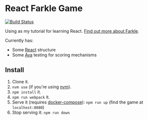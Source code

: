 # React Farkle Game

[![Build Status](https://travis-ci.org/robballou/react-farkle.svg?branch=master)](https://travis-ci.org/robballou/react-farkle)

Using as my tutorial for learning React. [Find out more about Farkle](https://en.wikipedia.org/wiki/Farkle).

Currently has:

* Some [React](https://facebook.github.io/react/) structure
* Some [Ava](https://github.com/avajs/ava) testing for scoring mechanisms

## Install

1. Clone it.
1. `nvm use` (if you're using [nvm](https://github.com/creationix/nvm)).
2. `npm install` it.
3. `npm run webpack` it.
4. Serve it (requires [docker-compose](https://docs.docker.com/compose/)): `npm run up` (find the game at `localhost:8080`)
5. Stop serving it: `npm run down`
